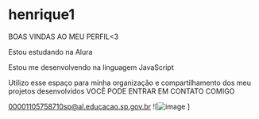 # henrique1
BOAS VINDAS AO MEU PERFIL<3

  Estou estudando na Alura
  
Estou me desenvolvendo na linguagem JavaScript

Utilizo esse espaço para minha organização e compartilhamento dos meu projetos desenvolvidos
VOCÊ PODE ENTRAR EM CONTATO COMIGO 


00001105758710sp@al.educacao.sp.gov.br ![![image](https://github.com/henrique1920/henrique1/assets/171103231/acbe172b-8193-45c0-a01d-00be822a184f)
]
